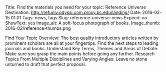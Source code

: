 Title: Find the materials you need for your topic: Reference Universe
Destination: http://refuniv.odyssi.com.proxy.bc.edu/landing/
Date: 2016-02-15 01:01 
Tags: news, tags 
Slug: reference-universe-news
Expired: no
ShowText: yes
Image_alt: A soft-focus photograph of books.
Image_thumb: 2016-02/reference-thumbs.png

Find Your Topic Overview: The best quality introductory articles written by prominent scholars are all at your fingertips. Find the next steps to leading journals and books. Understand Key Terms, Themes and Areas of Debate: Make sure you grasp the main points before going any further. Research Topics From Multiple Disciplines and Varying Angles: Leave no stone unturned to draft that perfect proposal.

